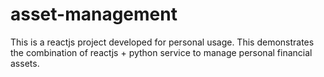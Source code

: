 # asset-management
This is a reactjs project developed for personal usage. This demonstrates the combination of reactjs + python service to manage personal financial assets.
